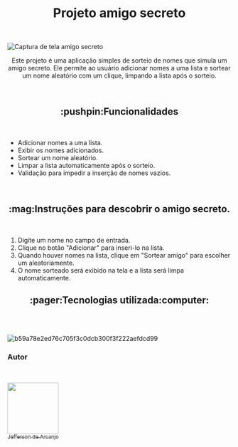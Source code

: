 <h1 align="center"> Projeto amigo secreto </h1><br/>

![Captura de tela amigo secreto](https://github.com/user-attachments/assets/0c996815-44bb-4434-825c-c1ddfe0212e8)<br/>

<p align="center">Este projeto é uma aplicação simples de sorteio de nomes que simula um amigo secreto. Ele permite ao usuário adicionar nomes a uma lista e sortear um nome aleatório com um clique, limpando a lista após o sorteio.</p><br/>


<h2 align="center">:pushpin:Funcionalidades</h2><br/>

<ul>
    <li>Adicionar nomes a uma lista.</li>
    <li>Exibir os nomes adicionados.</li>
    <li>Sortear um nome aleatório.</li>
    <li>Limpar a lista automaticamente após o sorteio.</li>
    <li>Validação para impedir a inserção de nomes vazios.</li>
</ul><br/>

<h2 align="center">:mag:Instruções para descobrir o amigo secreto.</h2><br/>

<ol>
    <li>Digite um nome no campo de entrada.</li>
    <li>Clique no botão "Adicionar" para inseri-lo na lista.</li>
    <li>Quando houver nomes na lista, clique em "Sortear amigo" para escolher um aleatoriamente.</li>
    <li>O nome sorteado será exibido na tela e a lista será limpa automaticamente.</li>
</ol>


<h2 align="center">:pager:Tecnologias utilizada:computer:</h2><br/><br/>


![b59a78e2ed76c705f3c0dcb300f3f222aefdcd99](https://github.com/user-attachments/assets/6da3f568-57a7-4a33-8c3a-3af81c803d07)

<h3>Autor</h3><br/>

[<img loading="lazy" src="https://github.com/user-attachments/assets/1a1426af-d5c3-4cab-9aac-f689d453f1a8" width=115><br><sub>Jefferson de Arcanjo</sub>](https://github.com/jarcanjo) 



